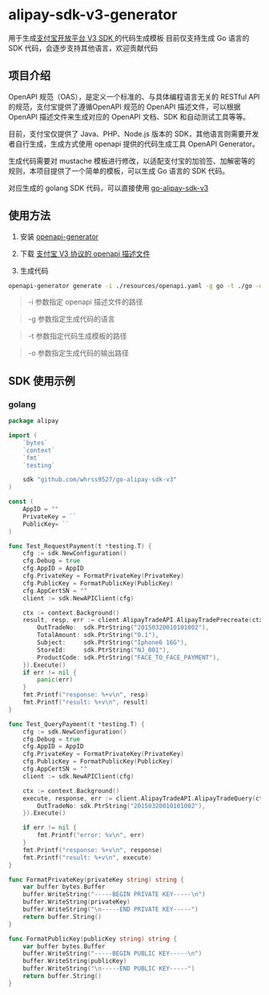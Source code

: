 # alipay-sdk-v3-generator
用于生成[支付宝开放平台 V3 SDK ](https://opendocs.alipay.com/open-v3/065bsc)的代码生成模板
目前仅支持生成 Go 语言的 SDK 代码，会逐步支持其他语言，欢迎贡献代码

## 项目介绍
OpenAPI 规范（OAS），是定义一个标准的、与具体编程语言无关的 RESTful API 的规范，支付宝提供了遵循OpenAPI 规范的 OpenAPI 描述文件，可以根据 OpenAPI 描述文件来生成对应的 OpenAPI 文档、SDK 和自动测试工具等等。

目前，支付宝仅提供了 Java、PHP、Node.js 版本的 SDK，其他语言则需要开发者自行生成，生成方式使用 openapi 提供的代码生成工具 OpenAPI Generator。

生成代码需要对 mustache 模板进行修改，以适配支付宝的加验签、加解密等的规则，本项目提供了一个简单的模板，可以生成 Go 语言的 SDK 代码。

对应生成的 golang SDK 代码，可以直接使用 [go-alipay-sdk-v3](https://github.com/whrss9527/go-alipay-sdk-v3)

## 使用方法
1. 安装 [openapi-generator](https://openapi-generator.tech/docs/installation)

2. 下载 [支付宝 V3 协议的 openapi 描述文件](https://github.com/alipay/alipay-sdk-java-all/blob/master/v3/api/openapi.yaml)

3. 生成代码
```sh
openapi-generator generate -i ./resources/openapi.yaml -g go -t ./go -o ./golang-sdk/
```

> -i 参数指定 openapi 描述文件的路径

> -g 参数指定生成代码的语言

> -t 参数指定代码生成模板的路径

> -o 参数指定生成代码的输出路径

## SDK 使用示例
### golang
```go
package alipay

import (
	`bytes`
	`context`
	`fmt`
	`testing`

	sdk "github.com/whrss9527/go-alipay-sdk-v3"
)

const (
	AppID = ""
	PrivateKey = ``
	PublicKey= ``
)

func Test_RequestPayment(t *testing.T) {
	cfg := sdk.NewConfiguration()
	cfg.Debug = true
	cfg.AppID = AppID
	cfg.PrivateKey = FormatPrivateKey(PrivateKey)
	cfg.PublicKey = FormatPublicKey(PublicKey)
	cfg.AppCertSN = ""
	client := sdk.NewAPIClient(cfg)

	ctx := context.Background()
	result, resp, err := client.AlipayTradeAPI.AlipayTradePrecreate(ctx).AlipayTradePrecreateModel(sdk.AlipayTradePrecreateModel{
		OutTradeNo:  sdk.PtrString("20150320010101002"),
		TotalAmount: sdk.PtrString("0.1"),
		Subject:     sdk.PtrString("Iphone6 16G"),
		StoreId:     sdk.PtrString("NJ_001"),
		ProductCode: sdk.PtrString("FACE_TO_FACE_PAYMENT"),
	}).Execute()
	if err != nil {
		panic(err)
	}
	fmt.Printf("response: %+v\n", resp)
	fmt.Printf("result: %+v\n", result)
}

func Test_QueryPayment(t *testing.T) {
	cfg := sdk.NewConfiguration()
	cfg.Debug = true
	cfg.AppID = AppID
	cfg.PrivateKey = FormatPrivateKey(PrivateKey)
	cfg.PublicKey = FormatPublicKey(PublicKey)
	cfg.AppCertSN = ""
	client := sdk.NewAPIClient(cfg)

	ctx := context.Background()
	execute, response, err := client.AlipayTradeAPI.AlipayTradeQuery(ctx).AlipayTradeQueryModel(sdk.AlipayTradeQueryModel{
		OutTradeNo: sdk.PtrString("20150320010101002"),
	}).Execute()

	if err != nil {
		fmt.Printf("error: %v\n", err)
	}
	fmt.Printf("response: %+v\n", response)
	fmt.Printf("result: %+v\n", execute)
}

func FormatPrivateKey(privateKey string) string {
	var buffer bytes.Buffer
	buffer.WriteString("-----BEGIN PRIVATE KEY-----\n")
	buffer.WriteString(privateKey)
	buffer.WriteString("\n-----END PRIVATE KEY-----")
	return buffer.String()
}

func FormatPublicKey(publicKey string) string {
	var buffer bytes.Buffer
	buffer.WriteString("-----BEGIN PUBLIC KEY-----\n")
	buffer.WriteString(publicKey)
	buffer.WriteString("\n-----END PUBLIC KEY-----")
	return buffer.String()
}

```
